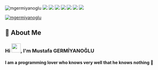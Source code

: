 
<p align="left"> 
    <img src="https://komarev.com/ghpvc/?username=mgermiyanoglu" alt="mgermiyanoglu" /> 
    <img src="https://img.shields.io/github/followers/mgermiyanoglu?style=social" />
    <img src="https://img.shields.io/github/stars/mgermiyanoglu/mgermiyanoglu?style=social" />
    <img src="https://img.shields.io/github/watchers/mgermiyanoglu/mgermiyanoglu?style=social" />
    <img src="https://img.shields.io/github/size/mgermiyanoglu/mgermiyanoglu/README.md" />
    <img src="https://img.shields.io/github/last-commit/mgermiyanoglu/mgermiyanoglu" />
    <img src="https://img.shields.io/github/contributors/mgermiyanoglu/mgermiyanoglu" />   
    <img src="https://badge.fury.io/gh/mgermiyanoglu%2Fmgermiyanoglu.svg" />      
</p>
<p align="left"> 
    <a href="https://github.com/mgermiyanoglu/github-profile-trophy">
        <img src="https://github-profile-trophy.vercel.app/?username=mgermiyanoglu&theme=onedark" alt="mgermiyanoglu" />
    </a>
</p>


## 📖 About Me
<h3 align="left">Hi <img src="https://github.com/TheDudeThatCode/TheDudeThatCode/blob/master/Assets/Hi.gif" width="30px">, I'm Mustafa GERMİYANOĞLU</h1>
<h4 align="left">I am a programming lover who knows very well that he knows nothing 🌝</h3>








